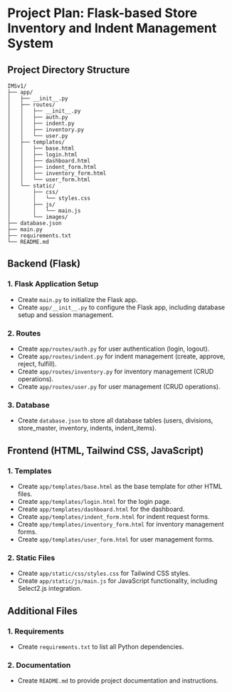# Project Plan: Flask-based Store Inventory and Indent Management System

## Project Directory Structure

```
IMSv1/
├── app/
│   ├── __init__.py
│   ├── routes/
│   │   ├── __init__.py
│   │   ├── auth.py
│   │   ├── indent.py
│   │   ├── inventory.py
│   │   └── user.py
│   ├── templates/
│   │   ├── base.html
│   │   ├── login.html
│   │   ├── dashboard.html
│   │   ├── indent_form.html
│   │   ├── inventory_form.html
│   │   └── user_form.html
│   └── static/
│       ├── css/
│       │   └── styles.css
│       ├── js/
│       │   └── main.js
│       └── images/
├── database.json
├── main.py
├── requirements.txt
└── README.md
```

## Backend (Flask)

### 1. Flask Application Setup
- Create `main.py` to initialize the Flask app.
- Create `app/__init__.py` to configure the Flask app, including database setup and session management.

### 2. Routes
- Create `app/routes/auth.py` for user authentication (login, logout).
- Create `app/routes/indent.py` for indent management (create, approve, reject, fulfill).
- Create `app/routes/inventory.py` for inventory management (CRUD operations).
- Create `app/routes/user.py` for user management (CRUD operations).

### 3. Database
- Create `database.json` to store all database tables (users, divisions, store_master, inventory, indents, indent_items).

## Frontend (HTML, Tailwind CSS, JavaScript)

### 1. Templates
- Create `app/templates/base.html` as the base template for other HTML files.
- Create `app/templates/login.html` for the login page.
- Create `app/templates/dashboard.html` for the dashboard.
- Create `app/templates/indent_form.html` for indent request forms.
- Create `app/templates/inventory_form.html` for inventory management forms.
- Create `app/templates/user_form.html` for user management forms.

### 2. Static Files
- Create `app/static/css/styles.css` for Tailwind CSS styles.
- Create `app/static/js/main.js` for JavaScript functionality, including Select2.js integration.

## Additional Files

### 1. Requirements
- Create `requirements.txt` to list all Python dependencies.

### 2. Documentation
- Create `README.md` to provide project documentation and instructions.